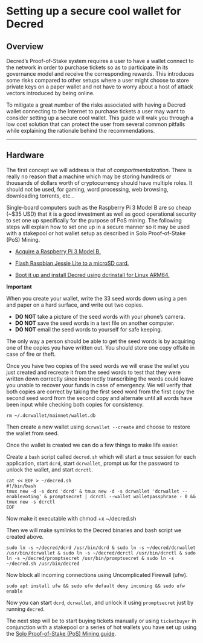 # **Setting up a secure cool wallet for Decred**


## **Overview**
Decred’s Proof-of-Stake system requires a user to have a wallet connect to the network in order to purchase tickets so as to participate in its governance model and receive the corresponding rewards. This introduces some risks compared to other setups where a user might choose to store private keys on a paper wallet and not have to worry about a host of attack vectors introduced by being online.

To mitigate a great number of the risks associated with having a Decred wallet connecting to the Internet to purchase tickets a user may want to consider setting up a secure cool wallet. This guide will walk you through a low cost solution that can protect the user from several common pitfalls while explaining the rationale behind the recommendations.

---

## **Hardware**
The first concept we will address is that of _compartmentalization_. There is really no reason that a machine which may be storing hundreds or thousands of dollars worth of cryptocurrency should have multiple roles. It should not be used, for gaming, word processing, web browsing, downloading torrents, etc…

Single-board computers such as the Raspberry Pi 3 Model B are so cheap (~$35 USD) that it is a good investment as well as good operational security to set one up specifically for the purpose of PoS mining. The following steps will explain how to set one up in a secure manner so it may be used with a stakepool or hot wallet setup as described in Solo Proof-of-Stake (PoS) Mining.

* [Acquire a Raspberry Pi 3 Model B.](https://www.raspberrypi.org/products/raspberry-pi-3-model-b/)

* [Flash Raspbian Jessie Lite to a microSD card.](https://www.raspberrypi.org/documentation/installation/installing-images/README.md)

* [Boot it up and install Decred using dcrinstall for Linux ARM64.](https://docs.decred.org/getting-started/install-guide/#dcrinstall)


**Important**

When you create your wallet, write the 33 seed words down using a pen and paper on a hard surface, and write out two copies.

* **DO NOT** take a picture of the seed words with your phone’s camera.
* **DO NOT** save the seed words in a text file on another computer.
* **DO NOT** email the seed words to yourself for safe keeping.

The only way a person should be able to get the seed words is by acquiring one of the copies you have written out. You should store one copy offsite in case of fire or theft.

Once you have two copies of the seed words we will erase the wallet you just created and recreate it from the seed words to test that they were written down correctly since incorrectly transcribing the words could leave you unable to recover your funds in case of emergency. We will verify that both copies are correct by taking the first seed word from the first copy the second seed word from the second copy and alternate until all words have been input while checking both copies for consistency.

`rm ~/.dcrwallet/mainnet/wallet.db`

Then create a new wallet using `dcrwallet --create` and choose to restore the wallet from seed.

Once the wallet is created we can do a few things to make life easier. 

Create a  `bash` script called `decred.sh` which will start a `tmux` session for each application, start `dcrd`, start `dcrwallet`, prompt us for the password to unlock the wallet, and start `dcrctl`.

```
cat << EOF > ~/decred.sh
#!/bin/bash
tmux new -d -s dcrd 'dcrd' & tmux new -d -s dcrwallet 'dcrwallet --enablevoting' & promptsecret | dcrctl --wallet walletpassphrase - 0 && tmux new -s dcrctl
EOF
```

Now make it executable with chmod +x ~/decred.sh

Then we will make symlinks to the Decred binaries and bash script we created above.

`sudo ln -s ~/decred/dcrd /usr/bin/dcrd & sudo ln -s ~/decred/dcrwallet /usr/bin/dcrwallet & sudo ln -s ~/decred/dcrctl /usr/bin/dcrctl & sudo ln -s ~/decred/promptsecret /usr/bin/promptsecret & sudo ln -s ~/decred.sh /usr/bin/decred`

Now block all incoming connections using Uncomplicated Firewall (ufw).

`sudo apt install ufw && sudo ufw default deny incoming && sudo ufw enable`

Now you can start `dcrd`, `dcrwallet`, and unlock it using `promptsecret` just by running `decred`.

The next step will be to start buying tickets manually or using `ticketbuyer` in conjunction with a stakepool or a series of hot wallets you have set up using the [Solo Proof-of-Stake (PoS) Mining guide](solo-proof-of-stake.md).
